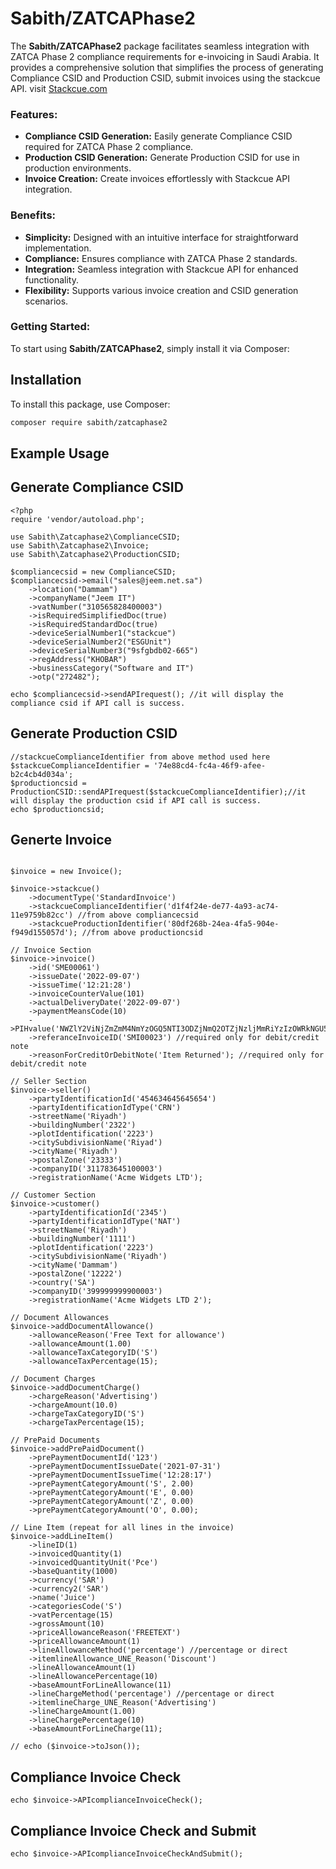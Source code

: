 # Sabith/ZATCAPhase2

The **Sabith/ZATCAPhase2** package facilitates seamless integration with ZATCA Phase 2 compliance requirements for e-invoicing in Saudi Arabia. It provides a comprehensive solution that simplifies the process of generating Compliance CSID and Production CSID, submit invoices using the stackcue API.
visit [Stackcue.com](https://www.stackcue.com)

### Features:

- **Compliance CSID Generation:** Easily generate Compliance CSID required for ZATCA Phase 2 compliance.
- **Production CSID Generation:** Generate Production CSID for use in production environments.
- **Invoice Creation:** Create invoices effortlessly with Stackcue API integration.

### Benefits:

- **Simplicity:** Designed with an intuitive interface for straightforward implementation.
- **Compliance:** Ensures compliance with ZATCA Phase 2 standards.
- **Integration:** Seamless integration with Stackcue API for enhanced functionality.
- **Flexibility:** Supports various invoice creation and CSID generation scenarios.

### Getting Started:

To start using **Sabith/ZATCAPhase2**, simply install it via Composer:

## Installation

To install this package, use Composer:

```bash
composer require sabith/zatcaphase2
```

## Example Usage
## Generate Compliance CSID

```
<?php
require 'vendor/autoload.php';

use Sabith\Zatcaphase2\ComplianceCSID;
use Sabith\Zatcaphase2\Invoice;
use Sabith\Zatcaphase2\ProductionCSID;

$compliancecsid = new ComplianceCSID;
$compliancecsid->email("sales@jeem.net.sa")
    ->location("Dammam")
    ->companyName("Jeem IT")
    ->vatNumber("310565828400003")
    ->isRequiredSimplifiedDoc(true)
    ->isRequiredStandardDoc(true)
    ->deviceSerialNumber1("stackcue")
    ->deviceSerialNumber2("ESGUnit")
    ->deviceSerialNumber3("9sfgbdb02-665")
    ->regAddress("KHOBAR")
    ->businessCategory("Software and IT")
    ->otp("272482");

echo $compliancecsid->sendAPIrequest(); //it will display the compliance csid if API call is success.

```

## Generate Production CSID
```
//stackcueComplianceIdentifier from above method used here
$stackcueComplianceIdentifier = '74e88cd4-fc4a-46f9-afee-b2c4cb4d034a'; 
$productioncsid = ProductionCSID::sendAPIrequest($stackcueComplianceIdentifier);//it will display the production csid if API call is success.
echo $productioncsid;
```

## Generte Invoice
```

$invoice = new Invoice();

$invoice->stackcue()
    ->documentType('StandardInvoice')
    ->stackcueComplianceIdentifier('d1f4f24e-de77-4a93-ac74-11e9759b82cc') //from above compliancecsid
    ->stackcueProductionIdentifier('80df268b-24ea-4fa5-904e-f949d155057d'); //from above productioncsid 

// Invoice Section
$invoice->invoice()
    ->id('SME00061')
    ->issueDate('2022-09-07')
    ->issueTime('12:21:28')
    ->invoiceCounterValue(101)
    ->actualDeliveryDate('2022-09-07')
    ->paymentMeansCode(10)
    ->PIHvalue('NWZlY2ViNjZmZmM4NmYzOGQ5NTI3ODZjNmQ2OTZjNzljMmRiYzIzOWRkNGU5MWI0NjcyOWQ3M2EyN2ZiNTdlOQ==')
    ->referanceInvoiceID('SMI00023') //required only for debit/credit note
    ->reasonForCreditOrDebitNote('Item Returned'); //required only for debit/credit note

// Seller Section
$invoice->seller()
    ->partyIdentificationId('454634645645654')
    ->partyIdentificationIdType('CRN')
    ->streetName('Riyadh')
    ->buildingNumber('2322')
    ->plotIdentification('2223')
    ->citySubdivisionName('Riyad')
    ->cityName('Riyadh')
    ->postalZone('23333')
    ->companyID('311783645100003')
    ->registrationName('Acme Widgets LTD');

// Customer Section
$invoice->customer()
    ->partyIdentificationId('2345')
    ->partyIdentificationIdType('NAT')
    ->streetName('Riyadh')
    ->buildingNumber('1111')
    ->plotIdentification('2223')
    ->citySubdivisionName('Riyadh')
    ->cityName('Dammam')
    ->postalZone('12222')
    ->country('SA')
    ->companyID('399999999900003')
    ->registrationName('Acme Widgets LTD 2');

// Document Allowances
$invoice->addDocumentAllowance()
    ->allowanceReason('Free Text for allowance')
    ->allowanceAmount(1.00)
    ->allowanceTaxCategoryID('S')
    ->allowanceTaxPercentage(15);

// Document Charges
$invoice->addDocumentCharge()
    ->chargeReason('Advertising')
    ->chargeAmount(10.0)
    ->chargeTaxCategoryID('S')
    ->chargeTaxPercentage(15);

// PrePaid Documents
$invoice->addPrePaidDocument()
    ->prePaymentDocumentId('123')
    ->prePaymentDocumentIssueDate('2021-07-31')
    ->prePaymentDocumentIssueTime('12:28:17')
    ->prePaymentCategoryAmount('S', 2.00)
    ->prePaymentCategoryAmount('E', 0.00)
    ->prePaymentCategoryAmount('Z', 0.00)
    ->prePaymentCategoryAmount('O', 0.00);

// Line Item (repeat for all lines in the invoice)
$invoice->addLineItem()
    ->lineID(1)
    ->invoicedQuantity(1)
    ->invoicedQuantityUnit('Pce')
    ->baseQuantity(1000)
    ->currency('SAR')
    ->currency2('SAR')
    ->name('Juice')
    ->categoriesCode('S')
    ->vatPercentage(15)
    ->grossAmount(10)
    ->priceAllowanceReason('FREETEXT')
    ->priceAllowanceAmount(1)
    ->lineAllowanceMethod('percentage') //percentage or direct
    ->itemlineAllowance_UNE_Reason('Discount')
    ->lineAllowanceAmount(1)
    ->lineAllowancePercentage(10)
    ->baseAmountForLineAllowance(11)
    ->lineChargeMethod('percentage') //percentage or direct
    ->itemlineCharge_UNE_Reason('Advertising')
    ->lineChargeAmount(1.00)
    ->lineChargePercentage(10)
    ->baseAmountForLineCharge(11);

// echo ($invoice->toJson());
```
## Compliance Invoice Check
```
echo $invoice->APIcomplianceInvoiceCheck();
```
## Compliance Invoice Check and Submit 
```
echo $invoice->APIcomplianceInvoiceCheckAndSubmit();
```

